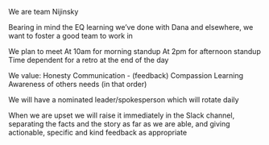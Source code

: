 We are team Nijinsky

Bearing in mind the EQ learning we’ve done with Dana and elsewhere, we want to foster a good team to work in

We plan to meet
At 10am for morning standup
At 2pm for afternoon standup
Time dependent for a retro at the end of the day

We value:
Honesty 
Communication - (feedback)
Compassion
Learning
Awareness of others needs
(in that order)

We will have a nominated leader/spokesperson which will rotate daily

When we are upset we will raise it immediately in the Slack channel, separating the facts and the story as far as we are able, and giving actionable, specific and kind feedback as appropriate